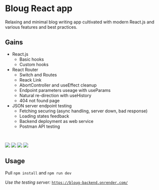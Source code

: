 # Bloug React app

Relaxing and minimal blog writing app cultivated with modern React.js and various features and best practices.

## Gains
- React.js
    - Basic hooks
    - Custom hooks
- React Router
    - Switch and Routes
    - Reack Link
    - AbortController and useEffect cleanup
    - Endpoint parameters useage with useParams
    - Natural re-direction with useHistory
    - 404 not found page
- JSON server endpoint testing
    - Fetching securing (async handling, server down, bad response)
    - Loading states feedback
    - Backend deployment as web service
    - Postman API testing

<br>

![](https://shields.io/badge/-react-4377cb?logo=react)
![](https://shields.io/badge/-node-grey?logo=node.js)
![](https://shields.io/badge/-json-4377cb?logo=json)
![](https://shields.io/badge/-css-4377cb?logo=css3)


## Usage

Pull `npm install` and `npm run dev`

*Use the testing server:*
[`https://bloug-backend.onrender.com/`](https://bloug-backend.onrender.com/)


<!--
## Next
- [ ] [here] bug: refresh on inner pages like creaate page
- [ ] input fields resizeability and sexiness
- [ ] Use env variables for endpoint addresses
- [ ] restyle - gray and purple
- [v] fix remote backend json-server
- [ ] blog delete button in blog list
- [ ] Various responsive design techniques
- [ ] search functionality
- [ ] views and likes functionality
- [ ] Input fields to state efficient handling
    - [ ] Input state in url params for input recovery?
- [ ] User areas and dashboards?
- [ ] Alternate fetching tech? (axios/ReactQuery?)

-->

